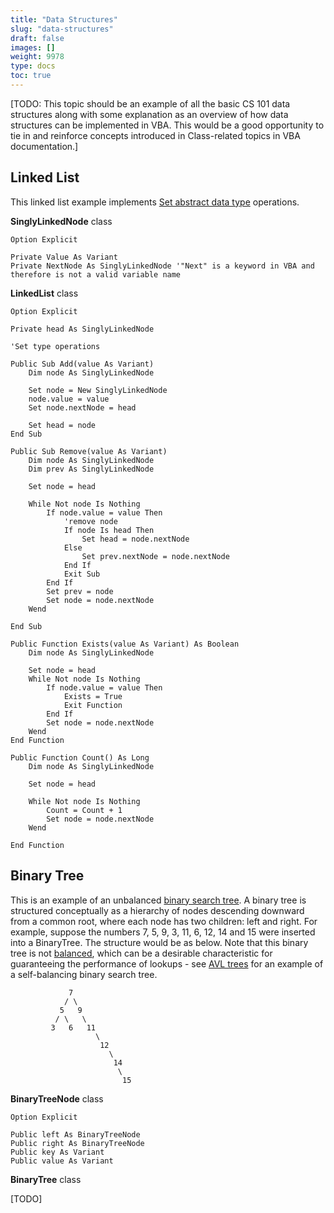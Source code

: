 ```yaml
---
title: "Data Structures"
slug: "data-structures"
draft: false
images: []
weight: 9978
type: docs
toc: true
---
```


[TODO: This topic should be an example of all the basic CS 101 data structures along with some explanation as an overview of how data structures can be implemented in VBA. This would be a good opportunity to tie in and reinforce concepts introduced in Class-related topics in VBA documentation.]

## Linked List
This linked list example implements [Set abstract data type](https://en.wikipedia.org/wiki/Set_(abstract_data_type)) operations.

**SinglyLinkedNode** class

    Option Explicit
    
    Private Value As Variant
    Private NextNode As SinglyLinkedNode '"Next" is a keyword in VBA and therefore is not a valid variable name

**LinkedList** class

    Option Explicit
    
    Private head As SinglyLinkedNode
    
    'Set type operations
    
    Public Sub Add(value As Variant)
        Dim node As SinglyLinkedNode
            
        Set node = New SinglyLinkedNode
        node.value = value
        Set node.nextNode = head
        
        Set head = node
    End Sub
    
    Public Sub Remove(value As Variant)
        Dim node As SinglyLinkedNode
        Dim prev As SinglyLinkedNode
        
        Set node = head
        
        While Not node Is Nothing
            If node.value = value Then
                'remove node
                If node Is head Then
                    Set head = node.nextNode
                Else
                    Set prev.nextNode = node.nextNode
                End If
                Exit Sub
            End If
            Set prev = node
            Set node = node.nextNode
        Wend
    
    End Sub
    
    Public Function Exists(value As Variant) As Boolean
        Dim node As SinglyLinkedNode
        
        Set node = head
        While Not node Is Nothing
            If node.value = value Then
                Exists = True
                Exit Function
            End If
            Set node = node.nextNode
        Wend
    End Function
    
    Public Function Count() As Long
        Dim node As SinglyLinkedNode
        
        Set node = head
        
        While Not node Is Nothing
            Count = Count + 1
            Set node = node.nextNode
        Wend
        
    End Function




## Binary Tree
This is an example of an unbalanced [binary search tree](https://en.wikipedia.org/wiki/Binary_search_tree). A binary tree is structured conceptually as a hierarchy of nodes descending downward from a common root, where each node has two children: left and right. For example, suppose the numbers 7, 5, 9, 3, 11, 6, 12, 14 and 15 were inserted into a BinaryTree. The structure would be as below. Note that this binary tree is not [balanced](https://en.wikipedia.org/wiki/Self-balancing_binary_search_tree), which can be a desirable characteristic for guaranteeing the performance of lookups - see [AVL trees](https://en.wikipedia.org/wiki/AVL_tree) for an example of a self-balancing binary search tree.

                 7
                / \
               5   9
              / \   \
             3   6   11
                       \ 
                        12
                          \
                           14
                            \
                             15


**BinaryTreeNode** class

    Option Explicit
    
    Public left As BinaryTreeNode
    Public right As BinaryTreeNode
    Public key As Variant
    Public value As Variant

**BinaryTree** class

[TODO]


